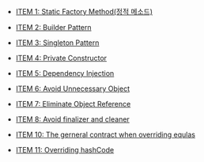 - [ITEM 1: Static Factory Method(정적 메소드)](<./Static%20Factory%20Method(정적%20메소드).md>)

- [ITEM 2: Builder Pattern](Builder%20Pattern.md)

- [ITEM 3: Singleton Pattern](Singleton%20Pattern.md)

- [ITEM 4: Private Constructor](Private%20Constructor.md)

- [ITEM 5: Dependency Injection](Dependency%20Injection.md)

- [ITEM 6: Avoid Unnecessary Object](Avoid%20Unnecessary%20Object.md)

- [ITEM 7: Eliminate Object Reference](Eliminate%20Object%20Reference.md)

- [ITEM 8: Avoid finalizer and cleaner](Avoid%20finalizer%20and%20cleaner.md)

- [ITEM 10: The gerneral contract when overriding equlas](The%20gerneral%20contract%20when%20overriding%20equlas.md)

- [ITEM 11: Overriding hashCode]()
